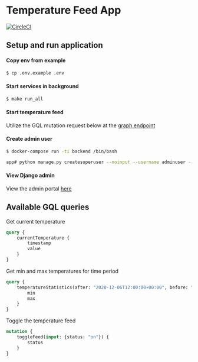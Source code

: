 # Temperature Feed App

[![CircleCI](https://dl.circleci.com/status-badge/img/gh/npendery/loft_temperature_feed_challenge/tree/main.svg?style=svg&circle-token=8b399bac2c48847d8c4ce9f65ae84eaafa7e7cb2)](https://dl.circleci.com/status-badge/redirect/gh/npendery/loft_temperature_feed_challenge/tree/main)


## Setup and run application

#### Copy env from example
```sh
$ cp .env.example .env
```

#### Start services in background 

```sh
$ make run_all
```


#### Start temperature feed

Utilize the GQL mutation request below at the [graph endpoint](localhost:8000/graphql)

#### Create admin user

```sh
$ docker-compose run -ti backend /bin/bash

app# python manage.py createsuperuser --noinput --username adminuser --email admin@example.com
```
#### View Django admin

View the admin portal [here](localhost:8000/admin)

## Available GQL queries

Get current temperature
```graphql
query {
    currentTemperature {
        timestamp
        value
    } 
}
```

Get min and max temperatures for time period
```graphql
query {
    temperatureStatistics(after: "2020-12-06T12:00:00+00:00", before: "2020-12-07T12:00:00+00:00") {
        min
        max
    } 
}
```

Toggle the temperature feed
```graphql
mutation {
    toggleFeed(input: {status: "on"}) {
        status
    } 
}
```

